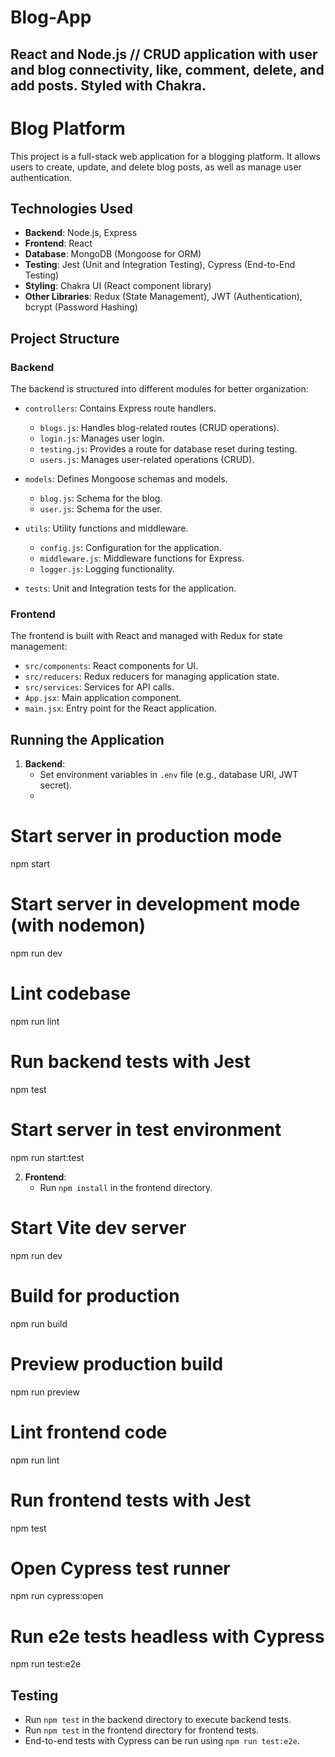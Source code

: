 # Blog-App
React and Node.js // CRUD application with user and blog connectivity, like, comment, delete, and add posts. Styled with Chakra. 
---

# Blog Platform

This project is a full-stack web application for a blogging platform. It allows users to create, update, and delete blog posts, as well as manage user authentication.

## Technologies Used

- **Backend**: Node.js, Express
- **Frontend**: React
- **Database**: MongoDB (Mongoose for ORM)
- **Testing**: Jest (Unit and Integration Testing), Cypress (End-to-End Testing)
- **Styling**: Chakra UI (React component library)
- **Other Libraries**: Redux (State Management), JWT (Authentication), bcrypt (Password Hashing)

## Project Structure

### Backend

The backend is structured into different modules for better organization:

- `controllers`: Contains Express route handlers.
  - `blogs.js`: Handles blog-related routes (CRUD operations).
  - `login.js`: Manages user login.
  - `testing.js`: Provides a route for database reset during testing.
  - `users.js`: Manages user-related operations (CRUD).

- `models`: Defines Mongoose schemas and models.
  - `blog.js`: Schema for the blog.
  - `user.js`: Schema for the user.

- `utils`: Utility functions and middleware.
  - `config.js`: Configuration for the application.
  - `middleware.js`: Middleware functions for Express.
  - `logger.js`: Logging functionality.

- `tests`: Unit and Integration tests for the application.

### Frontend

The frontend is built with React and managed with Redux for state management:

- `src/components`: React components for UI.
- `src/reducers`: Redux reducers for managing application state.
- `src/services`: Services for API calls.
- `App.jsx`: Main application component.
- `main.jsx`: Entry point for the React application.

## Running the Application

1. **Backend**:
   - Set environment variables in `.env` file (e.g., database URI, JWT secret).
   - 
  # Start server in production mode
  npm start
  
  # Start server in development mode (with nodemon)
  npm run dev
  
  # Lint codebase
  npm run lint
  
  # Run backend tests with Jest
  npm test
  
  # Start server in test environment
  npm run start:test
  
  2. **Frontend**:
     - Run `npm install` in the frontend directory.
     
  # Start Vite dev server
  npm run dev
    
  # Build for production
  npm run build
  
  # Preview production build
  npm run preview
  
  # Lint frontend code
  npm run lint
  
  # Run frontend tests with Jest
  npm test
  
  # Open Cypress test runner
  npm run cypress:open
  
  # Run e2e tests headless with Cypress
  npm run test:e2e


## Testing

- Run `npm test` in the backend directory to execute backend tests.
- Run `npm test` in the frontend directory for frontend tests.
- End-to-end tests with Cypress can be run using `npm run test:e2e`.




